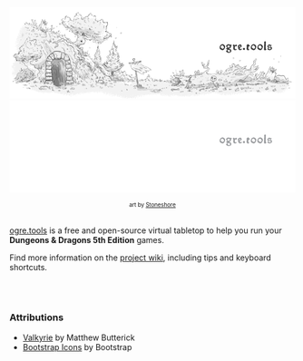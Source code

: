 ![Project Banner](extra/banner.png#gh-light-mode-only)
![Project Banner](extra/banner.dark.png#gh-dark-mode-only)
<div style="text-align:center;font-size:70%">
    art by <a target="_blank" href="https://twitter.com/stoneshoretrpg">Stoneshore</a>
</div>

<br/>


[ogre.tools](https://ogre.tools) is a free and open-source virtual tabletop to help you run your **Dungeons & Dragons 5th Edition** games.

Find more information on the [project wiki](https://github.com/samcf/ogre.tools/wiki), including tips and keyboard shortcuts.

<br />
<br />

### Attributions
- [Valkyrie](https://mbtype.com/fonts/valkyrie/) by Matthew Butterick
- [Bootstrap Icons](https://icons.getbootstrap.com/) by Bootstrap
